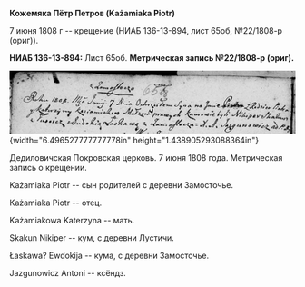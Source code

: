 **Кожемяка Пётр Петров (Każamiaka Piotr)**

7 июня 1808 г -- крещение (НИАБ 136-13-894, лист 65об, №22/1808-р
(ориг)).

**НИАБ 136-13-894:** Лист 65об. **Метрическая запись №22/1808-р
(ориг).**

![](./media/ecacd9a8a711b02493fcacea333cbbfa6e08338e.png){width="6.496527777777778in"
height="1.438905293088364in"}

Дедиловичская Покровская церковь. 7 июня 1808 года. Метрическая запись о
крещении.

Każamiaka Piotr -- сын родителей с деревни Замосточье.

Każamiaka Piotr -- отец.

Każamiakowa Katerzyna -- мать.

Skakun Nikiper -- кум, с деревни Лустичи.

Łaskawa? Ewdokija -- кума, с деревни Замосточье.

Jazgunowicz Antoni -- ксёндз.
